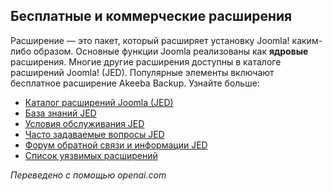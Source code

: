 <!-- Filename: Free_and_Commercial_extensions / Display title: Каталог расширений Joomla -->

## Бесплатные и коммерческие расширения

Расширение — это пакет, который расширяет установку Joomla! каким-либо образом. Основные функции Joomla реализованы как **ядровые** расширения. Многие другие расширения доступны в каталоге расширений Joomla! (JED). Популярные элементы включают бесплатное расширение Akeeba Backup. Узнайте больше:

- [Каталог расширений Joomla (JED)](https://extensions.joomla.org)
- [База знаний JED](https://extensions.joomla.org/support/knowledgebase)
- [Условия обслуживания JED](https://extensions.joomla.org/community/terms-of-service/)
- [Часто задаваемые вопросы JED](https://docs.joomla.org/Special:MyLanguage/Joomla!_Extension_Directory_FAQs)
- [Форум обратной связи и информации JED](https://forum.joomla.org/viewforum.php?f=262)
- [Список уязвимых расширений](http://vel.joomla.org/)

*Переведено с помощью openai.com*

